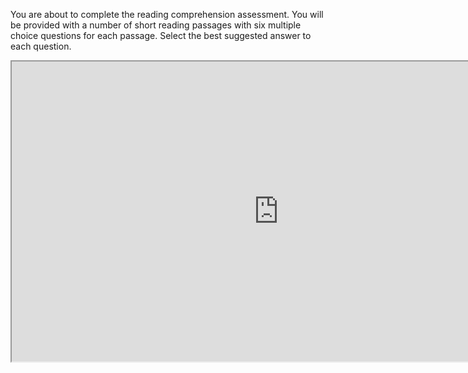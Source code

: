 You are about to complete the reading comprehension assessment. You will be provided with a number of short reading passages with six multiple choice questions for each passage. Select the best suggested answer to each question. 

<div class="embed-responsive embed-responsive-16by9"><iframe width="853" height="480" src="https://player.vimeo.com/video/212145509"></iframe></div>
